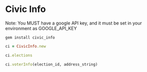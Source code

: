 # Civic Info

Note: You MUST have a google API key, and it must be set in your environment as GOOGLE_API_KEY

```
gem install civic_info
```

```ruby
ci = CivicInfo.new

ci.elections

ci.voterInfo(election_id, address_string)
```

